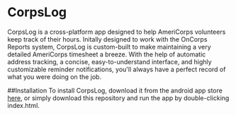 # CorpsLog
CorpsLog is a cross-platform app designed to help AmeriCorps volunteers keep track of their hours. Initally designed to work with the OnCorps Reports system, CorpsLog is custom-built to make maintaining a very detailed AmeriCorps timesheet a breeze. With the help of automatic address tracking, a concise, easy-to-understand interface, and highly customizable reminder notifications, you'll always have a perfect record of what you were doing on the job.

##Installation 
To install CorpsLog, download it from the android app store [here](https://play.google.com/store/apps/details?id=org.danstuff.corpslog), or simply download this repository and run the app by double-clicking index.html. 
